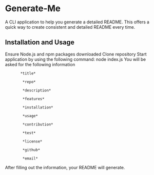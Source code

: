 # Generate-Me
A CLI application to help you generate a detailed README. This offers a quick way to create consistent and detailed README every time.

## Installation and Usage
 Ensure Node.js and npm packages downloaded
 Clone repository
 Start application by using the following command: node index.js
 You will be asked for the following information
 
           *title* 
           
            *repo*
            
            *description*
            
            *features*
            
            *installation*
            
            *usage*
            
            *contribution*
            
            *test*
            
            *license*
            
            *github*
            
            *email*
            
  After filling out the information, your README will generate.
  



